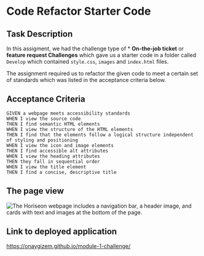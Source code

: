 # Code Refactor Starter Code

## Task Description
In this assigment, we had the challenge type of * **On-the-job ticket** or **feature request Challenges** which gave us a starter code in a folder called `Develop` which contained `style.css`, `images` and `index.html` files.

The assignment required us to refactor the given code to meet a certain set of standards which was listed in the acceptance criteria below.

## Acceptance Criteria

```
GIVEN a webpage meets accessibility standards
WHEN I view the source code
THEN I find semantic HTML elements
WHEN I view the structure of the HTML elements
THEN I find that the elements follow a logical structure independent of styling and positioning
WHEN I view the icon and image elements
THEN I find accessible alt attributes
WHEN I view the heading attributes
THEN they fall in sequential order
WHEN I view the title element
THEN I find a concise, descriptive title
```
## The page view
![The Horiseon webpage includes a navigation bar, a header image, and cards with text and images at the bottom of the page.](./module-1-challenge/assets/screenshot.png)


## Link to deployed application
https://onaygizem.github.io/module-1-challenge/





